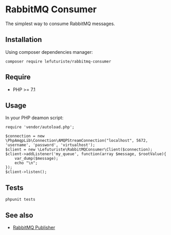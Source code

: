 # RabbitMQ Consumer

The simplest way to consume RabbitMQ messages.

##  Installation

Using composer dependencies manager:

`composer require lefuturiste/rabbitmq-consumer`

## Require

- PHP >= 7.1

## Usage

In your PHP deamon script:

```
require 'vendor/autoload.php';

$connection = new \PhpAmqpLib\Connection\AMQPStreamConnection("localhost", 5672, 'username', 'password', 'virtualhost');
$client = new \Lefuturiste\RabbitMQConsumer\Client($connection);
$client->addListener('my_queue', function(array $message, $rootValue){
    var_dump($message);
    echo "\n";
});
$client->listen();
```

## Tests

`phpunit tests`

## See also

- [RabbitMQ Publisher](https://github.com/lefuturiste/rabbitmq-publisher)
